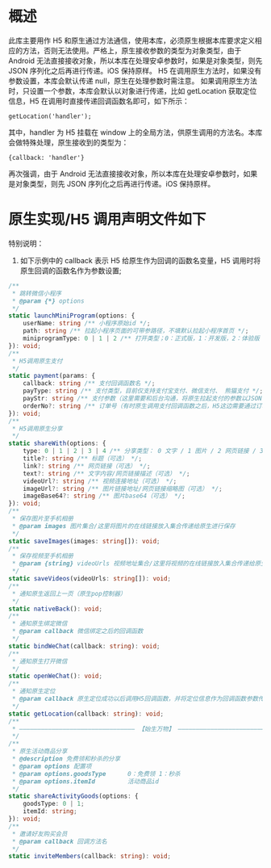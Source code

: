 # 概述

此库主要用作 H5 和原生通过方法通信，使用本库，必须原生根据本库要求定义相应的方法，否则无法使用。严格上，原生接收参数的类型为对象类型，由于 Android 无法直接接收对象，所以本库在处理安卓参数时，如果是对象类型，则先 JSON 序列化之后再进行传递。iOS 保持原样。
H5 在调用原生方法时，如果没有参数设置，本库会默认传递 null，原生在处理参数时需注意。
如果调用原生方法时，只设置一个参数，本库会默认以对象进行传递，比如 getLocation 获取定位信息，H5 在调用时直接传递回调函数名即可，如下所示：

```
getLocation('handler');
```

其中，handler 为 H5 挂载在 window 上的全局方法，供原生调用的方法名。本库会做特殊处理，原生接收到的类型为：

```
{callback: 'handler'}
```

再次强调，由于 Android 无法直接接收对象，所以本库在处理安卓参数时，如果是对象类型，则先 JSON 序列化之后再进行传递。iOS 保持原样。

# 原生实现/H5 调用声明文件如下

特别说明：

1. 如下示例中的 callback 表示 H5 给原生作为回调的函数名变量，H5 调用时将原生回调的函数名作为参数设置;

```typescript
/**
 * 跳转微信小程序
 * @param {*} options
 */
static launchMiniProgram(options: {
    userName: string /** 小程序原始id */;
    path: string /** 拉起小程序页面的可带参路径，不填默认拉起小程序首页 */;
    miniprogramType: 0 | 1 | 2 /** 打开类型；0：正式版，1：开发版，2：体验版 */;
}): void;
/**
 * H5调用原生支付
 */
static payment(params: {
    callback: string /** 支付回调函数名 */;
    payType: string /** 支付类型，目前仅支持支付宝支付、微信支付、 熊猫支付 */;
    payStr: string /** 支付参数（这里需要和后台沟通，将原生拉起支付的参数以JSON字符串形式返回，到时直接传递给原生并由原生解析即可） */;
    orderNo?: string /** 订单号（有时原生调用支付回调函数之后，H5这边需要通过订单号查询支付状态，所以这里将订单号传给原生，原生在回调时作为参数回传给H5使用） */;
}): void;
/**
 * H5调用原生分享
 */
static shareWith(options: {
    type: 0 | 1 | 2 | 3 | 4 /** 分享类型： 0 文字 / 1 图片 / 2 网页链接 / 3 视频连接 / 4 小程序 */;
    title?: string /** 标题（可选） */;
    link?: string /** 网页链接（可选） */;
    text?: string /** 文字内容/网页链接描述（可选） */;
    videoUrl?: string /** 视频连接地址（可选） */;
    imageUrl?: string /** 图片链接地址/网页链接缩略图（可选） */;
    imageBase64?: string /** 图片base64（可选） */;
}): void;
/**
 * 保存图片至手机相册
 * @param images 图片集合/这里将图片的在线链接放入集合传递给原生进行保存
 */
static saveImages(images: string[]): void;
/**
 * 保存视频至手机相册
 * @param {string} videoUrls 视频地址集合/这里将视频的在线链接放入集合传递给原生进行保存
 */
static saveVideos(videoUrls: string[]): void;
/**
 * 通知原生返回上一页（原生pop控制器）
 */
static nativeBack(): void;
/**
 * 通知原生绑定微信
 * @param callback 微信绑定之后的回调函数
 */
static bindWeChat(callback: string): void;
/**
 * 通知原生打开微信
 */
static openWeChat(): void;
/**
 * 通知原生定位
 * @param callback 原生定位成功以后调用H5回调函数，并将定位信息作为回调函数参数传递。
 */
static getLocation(callback: string): void;
/**
 * ———————————————————————————————— 【始生万物】 ————————————————————————————————
 */
/**
 * 原生活动商品分享
 * @description 免费领和秒杀的分享
 * @param options 配置项
 * @param options.goodsType      0：免费领 1：秒杀
 * @param options.itemId         活动商品id
 */
static shareActivityGoods(options: {
    goodsType: 0 | 1;
    itemId: string;
}): void;
/**
 * 邀请好友购买会员
 * @param callback 回调方法名
 */
static inviteMembers(callback: string): void;
```

